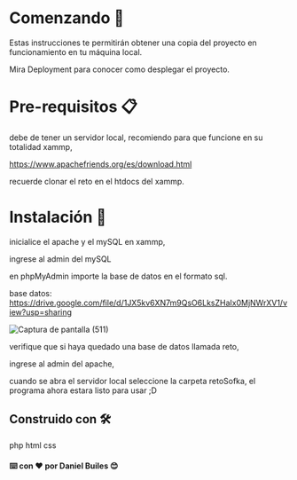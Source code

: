 # Comenzando 🚀

Estas instrucciones te permitirán obtener una copia del proyecto en funcionamiento en tu máquina local.

Mira Deployment para conocer como desplegar el proyecto.

# Pre-requisitos 📋

debe de tener un servidor local, recomiendo para que funcione en su totalidad xammp,

https://www.apachefriends.org/es/download.html

recuerde clonar el reto en el htdocs del xammp.



# Instalación 🔧

inicialice el apache y el mySQL en xammp,

ingrese al admin del mySQL

en phpMyAdmin importe la base de datos en el formato sql.

base datos:   https://drive.google.com/file/d/1JX5kv6XN7m9QsO6LksZHaIx0MjNWrXV1/view?usp=sharing

![Captura de pantalla (511)](https://user-images.githubusercontent.com/61318415/135781099-4324c170-1d21-41b6-a556-b02aa6a906b0.png)

verifique que si haya quedado una base de datos llamada reto,

ingrese al admin del apache,

cuando se abra el servidor local seleccione la carpeta retoSofka, el programa ahora estara listo para usar ;D

## Construido con 🛠️

php
html
css



#### ⌨️ con ❤️ por Daniel Builes 😊
